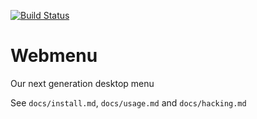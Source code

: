 [![Build Status](https://secure.travis-ci.org/opinsys/webmenu.png?branch=master)](https://travis-ci.org/opinsys/webmenu)

# Webmenu

Our next generation desktop menu

See `docs/install.md`, `docs/usage.md` and `docs/hacking.md`

